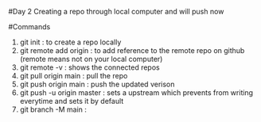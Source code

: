 #Day 2
Creating a repo through local computer and will push now

#Commands
1) git init : to create a repo locally
2) git remote add origin <url> : to add reference to the remote repo on github (remote means not on your local computer)
3) git remote -v : shows the connected repos
4) git pull origin main : pull the repo
5) git push origin main : push the updated verison
6) git push -u origin master : sets a upstream which prevents from writing <origin master> everytime and sets it by default
7) git branch -M main : 